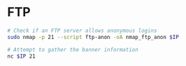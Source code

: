 # FTP
```bash
# Check if an FTP server allows anonymous logins
sudo nmap -p 21 --script ftp-anon -oA nmap_ftp_anon $IP
```

```bash
# Attempt to gather the banner information 
nc $IP 21
```
